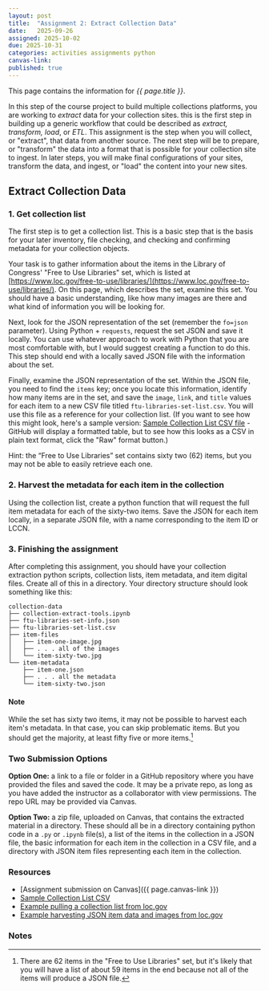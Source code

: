 ```yaml
---
layout: post
title:  "Assignment 2: Extract Collection Data"
date:   2025-09-26
assigned: 2025-10-02
due: 2025-10-31
categories: activities assignments python
canvas-link: 
published: true
---
```


This page contains the information for *{{ page.title }}*.

In this step of the course project to build multiple collections platforms,
you are working to *extract* data for your collection sites.
this is the first step in building up a generic workflow that could
be described as *extract, transform, load*, or *ETL*.
This assignment is the step when you will collect, or "extract", that data
from another source. The next step will be to prepare, or "transform"
the data into a format that is possible for your collection site to ingest.
In later steps, you will make final configurations of your sites,
transform the data, and ingest, or "load" the content into your new sites.

## Extract Collection Data

### 1. Get collection list

The first step is to get a collection list. This is a basic
step that is the basis for your later inventory, file checking,
and checking and confirming metadata for your collection objects.

Your task is to gather information about the items in the
Library of Congress' "Free to Use Libraries" set, which is
listed at [https://www.loc.gov/free-to-use/libraries/](https://www.loc.gov/free-to-use/libraries/).
On this page, which describes the set, examine this set.
You should have a basic understanding, like how many images are there and
what kind of information you will be looking for. 

Next, look for the JSON representation of the set (remember the `fo=json` parameter).
Using Python + `requests`, request the set JSON and save it locally.
You can use whatever approach to work with Python that you are most comfortable with,
but I would suggest creating a function to do this.
This step should end with a locally saved JSON file with the information about the set.

Finally, examine the JSON representation of the set.
Within the JSON file, you need to find the `items` key;
once you locate this information, identify how many items are in the set,
and save the `image`, `link`, and `title` values for each item
to a new CSV file titled `ftu-libraries-set-list.csv`.
You will use this file as a reference for your collection list.
(If you want to see how this might look, here's a sample version: [Sample Collection List CSV file][sample-collection-list-csv] - GitHub will display a formatted table, but to see how this looks as a CSV in plain text format, click the "Raw" format button.)

Hint: the “Free to Use Libraries” set contains sixty two (62) items, but you may not be able to easily retrieve each one.

### 2. Harvest the metadata for each item in the collection

Using the collection list, create a python function that will request the
full item metadata for each of the sixty-two items.
Save the JSON for each item locally, in a separate JSON file,
with a name corresponding to the item ID or LCCN.

### 3. Finishing the assignment

After completing this assignment, you should have your collection extraction python scripts,
collection lists, item metadata, and item digital files. Create all of this in a directory.
Your directory structure should look something like this:

```
collection-data
├── collection-extract-tools.ipynb
├── ftu-libraries-set-info.json
├── ftu-libraries-set-list.csv
├── item-files
│   ├── item-one-image.jpg
│   ├── . . . all of the images
│   └── item-sixty-two.jpg
└── item-metadata
    ├── item-one.json
    ├── . . . all the metadata
    └── item-sixty-two.json
```

#### Note

While the set has sixty two items, it may not be possible to harvest each item's metadata.
In that case, you can skip problematic items. But you should get the majority, at least fifty five or more items.[^1]

### Two Submission Options

**Option One:** a link to a file or folder in a GitHub repository where you have provided the files and saved the code.
It may be a private repo, as long as you have added the instructor as a collaborator with view permissions. The repo URL may be provided via Canvas.

**Option Two:** a zip file, uploaded on Canvas, that contains the extracted material in a directory.
These should all be in a directory containing python code in a `.py` or `.ipynb` file(s),
a list of the items in the collection in a JSON file,
the basic information for each item in the collection in a CSV file,
and a directory with JSON item files representing each item in the collection.

### Resources

* [Assignment submission on Canvas]({{ page.canvas-link }})
* [Sample Collection List CSV][sample-collection-list-csv]
* [Example pulling a collection list from loc.gov][loc-gov-collection-list-demo]
* [Example harvesting JSON item data and images from loc.gov][loc-gov-item-demo]

[loc-gov-collection-list-demo]: https://github.com/morskyjezek/si676-2024-data/blob/main/examples/assignment-extract-1-collection-list.ipynb
[sample-collection-list-csv]: https://github.com/morskyjezek/si676-2024-data/blob/main/collection-project/collection_set_list-sample.csv
[loc-gov-item-demo]: https://github.com/morskyjezek/si676-2024-data/blob/main/examples/assignment-extract-2-collection-items.ipynb

### Notes

[^1]: There are 62 items in the "Free to Use Libraries" set, but it's likely that you will have a list of about 59 items in the end because not all of the items will produce a JSON file.
